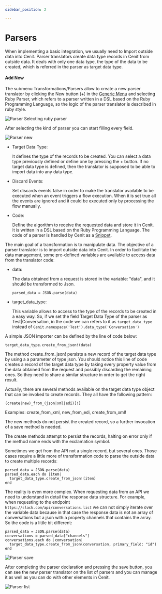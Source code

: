 ```yaml
---
sidebar_position: 2

---
```


# Parsers

When implementing a basic integration, we usually need to Import outside data into Cenit. Parser translators create data type records in Cenit from outside data. It deals with only one data type, the type of the data to be created, which is referred in the parser as target data type.

#### Add New

The submenu Transformations/Parsers allow to create a new parser translator by clicking the New button (+) in the [Generic Menu](generic/generic_menu_options_.md) and selecting Ruby Parser, which refers to a parser written in a DSL based on the Ruby Programming Language, so the logic of the parser translator is described in ruby style.

![Parser Selecting ruby parser](https://user-images.githubusercontent.com/54523080/150883137-886eeeaf-a5fd-459f-9794-dbdb2e3a1251.png)

After selecting the kind of parser you can start filling every field.

![Parser new](https://user-images.githubusercontent.com/54523080/150883324-45853be8-9638-4c70-bb1e-11c7d86db1b8.png)

- Target Data Type:
  
  It defines the type of the records to be created. You can select a data type previously defined or define one by pressing the + button. If no target data type is defined, then the translator is supposed to be able to import data into any data type.

- Discard Events:
  
  Set discards events false in order to make the translator available to be executed when an event triggers a flow execution. When it is set true all the events are ignored and it could be executed only by processing the flow manually.

- Code:
  
  Define the algorithm to receive the requested data and store it in Cenit. It is written in a DSL based on the Ruby Programming Language. The code of a parser is  handled by Cenit as a [Snippet](compute/snippets.md).

The main goal of a transformation is to manipulate data. The objective of a parser translator is to import outside data into Cenit. In order to facilitate the data management, some pre-defined variables are available to access data from the translator code:

- data:
  
  The data obtained from a request is stored in the variable: "data", and it should be transformed to Json.
  
  `parsed_data = JSON.parse(data)`

- target_data_type:
  
  This variable allows to access to the type of the records to be created in a easy way. So, if we set the field Target Data Type of the parser as Test|Conversation, in the code we can refers to it as `target_data_type` instead of `Cenit.namespace('Test').data_type('Conversation')`

A simple JSON importer can be defined by the line of code below:

`target_data_type.create_from_json!(data)`

The method create_from_json! persists a new record of the target data type by using a  a parameter of type json. You should notice this line of code creates a record of the target data type by taking every property value from the data obtained from the request and possibly discarding the remaining ones. So they need to share a similar structure in order to get the right result.

Actually, there are several methods available on the target data type object that can be invoked to create records. They all have the following pattern:

`(create|new)_from_(json|xml|edi)[!]`

Examples: create_from_xml, new_from_edi, create_from_xml!

The new methods do not persist the created record, so a further invocation of
a save method is needed.

The create methods attempt to persist the records, halting on error only if the method name ends with the exclamation symbol.

Sometimes we get from the API not a single record, but several ones. Those cases require a little more of transformation code to parse the outside data to create multiple records:

```
parsed_data = JSON.parse(data)
parsed_data.each do |item|
  target_data_type.create_from_json!(item)
end
```

The reality is even more complex. When requesting data from an API we need to understand in detail the response data structure. For example, when requesting to the endpoint ` https://slack.com/api/conversations.list ` we can not simply iterate over the variable data because in that case the response data is not an array of conversations but a json with a property channels that contains the array. So the code is a little bit different:

```
parsed_data = JSON.parse(data)
conversations = parsed_data["channels"]
conversations.each do |conversation|
  target_data_type.create_from_json(conversation, primary_field: "id")
end
```

![Parser save](https://user-images.githubusercontent.com/54523080/150907805-c15e6d46-ee7d-4276-b690-fcf9a989ee52.png)

After completing the parser declaration and pressing the save button, you can see the new parser translator on the list of parsers and you can manage it as well as you can do with other elements in Cenit.

![Parser list](https://user-images.githubusercontent.com/54523080/150908171-43e3feaa-930e-4e2a-b131-f7a7847bc1aa.png)
